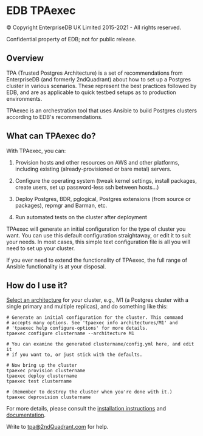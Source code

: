 EDB TPAexec
===========

© Copyright EnterpriseDB UK Limited 2015-2021 - All rights reserved.

Confidential property of EDB; not for public release.

## Overview

TPA (Trusted Postgres Architecture) is a set of recommendations from
EnterpriseDB (and formerly 2ndQuadrant) about how to set up a Postgres cluster
in various scenarios. These represent the best practices followed by EDB, and
are as applicable to quick testbed setups as to production environments.

TPAexec is an orchestration tool that uses Ansible to build Postgres
clusters according to EDB's recommendations.

## What can TPAexec do?

With TPAexec, you can:

1. Provision hosts and other resources on AWS and other platforms,
   including existing (already-provisioned or bare metal) servers.

2. Configure the operating system (tweak kernel settings, install
   packages, create users, set up password-less ssh between hosts…)

3. Deploy Postgres, BDR, pglogical, Postgres extensions (from source or
   packages), repmgr and Barman, etc.

4. Run automated tests on the cluster after deployment

TPAexec will generate an initial configuration for the type of cluster
you want. You can use this default configuration straightaway, or edit
it to suit your needs. In most cases, this simple text configuration
file is all you will need to set up your cluster.

If you ever need to extend the functionality of TPAexec, the full range
of Ansible functionality is at your disposal.

## How do I use it?

[Select an architecture](architectures/README.md) for your cluster,
e.g., M1 (a Postgres cluster with a single primary and multiple
replicas), and do something like this:

```
# Generate an initial configuration for the cluster. This command
# accepts many options. See 'tpaexec info architectures/M1' and
# 'tpaexec help configure-options' for more details.
tpaexec configure clustername --architecture M1

# You can examine the generated clustername/config.yml here, and edit it
# if you want to, or just stick with the defaults.

# Now bring up the cluster
tpaexec provision clustername
tpaexec deploy clustername
tpaexec test clustername

# (Remember to destroy the cluster when you're done with it.)
tpaexec deprovision clustername
```

For more details, please consult the
[installation instructions](docs/INSTALL.md) and
[documentation](docs/index.md).

Write to tpa@2ndQuadrant.com for help.
